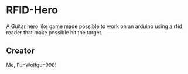 # RFID-Hero
A Guitar hero like game made possible to work on an arduino using a rfid reader that make possible hit the target.
## Creator
Me, FunWolfgun998!

